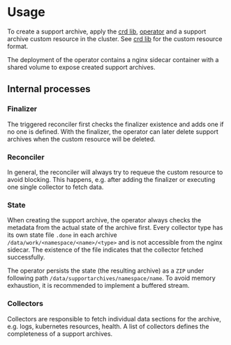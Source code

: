 # Usage

To create a support archive, apply the [crd lib](https://github.com/cloudogu/k8s-support-archive-lib), [operator](https://github.com/cloudogu/k8s-support-archive-operator) and a support archive custom resource in the cluster.
See [crd lib](https://github.com/cloudogu/k8s-support-archive-lib/blob/develop/k8s/helm-crd/templates/k8s.cloudogu.com_supportarchives.yaml) for the custom resource format.

The deployment of the operator contains a nginx sidecar container with a shared volume to expose created support archives.

## Internal processes

### Finalizer

The triggered reconciler first checks the finalizer existence and adds one if no one is defined.
With the finalizer, the operator can later delete support archives when the custom resource will be deleted.

### Reconciler

In general, the reconciler will always try to requeue the custom resource to avoid blocking.
This happens, e.g. after adding the finalizer or executing one single collector to fetch data.

### State

When creating the support archive, the operator always checks the metadata from the actual state of the archive first.
Every collector type has its own state file `.done` in each archive `/data/work/<namespace/<name>/<type>` and is not accessible from the nginx sidecar.
The existence of the file indicates that the collector fetched successfully.

The operator persists the state (the resulting archive) as a `ZIP` under following path `/data/supportarchives/namespace/name`.
To avoid memory exhaustion, it is recommended to implement a buffered stream.

### Collectors

Collectors are responsible to fetch individual data sections for the archive, e.g. logs, kubernetes resources, health.
A list of collectors defines the completeness of a support archives.